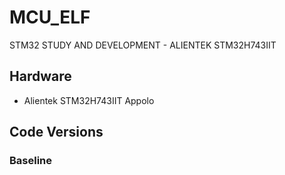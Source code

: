 # MCU_ELF
STM32 STUDY AND DEVELOPMENT - ALIENTEK STM32H743IIT

## Hardware
- Alientek STM32H743IIT Appolo

## Code Versions

### Baseline



